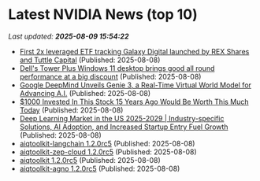 # Latest NVIDIA News (top 10)
_Last updated: **2025-08-09 15:54:22**_

- [First 2x leveraged ETF tracking Galaxy Digital launched by REX Shares and Tuttle Capital](https://biztoc.com/x/c9b082c31222dff8) (Published: 2025-08-08)
- [Dell's Tower Plus Windows 11 desktop brings good all round performance at a big discount](https://www.neowin.net/deals/dells-tower-plus-windows-11-desktop-brings-good-all-round-performance-at-a-big-discount/) (Published: 2025-08-08)
- [Google DeepMind Unveils Genie 3, a Real-Time Virtual World Model for Advancing A.I.](https://observer.com/2025/08/google-agi-interactive-world-model/) (Published: 2025-08-08)
- [$1000 Invested In This Stock 15 Years Ago Would Be Worth This Much Today](https://biztoc.com/x/d907581614ca3c33) (Published: 2025-08-08)
- [Deep Learning Market in the US 2025-2029 | Industry-specific Solutions, AI Adoption, and Increased Startup Entry Fuel Growth](https://www.globenewswire.com/news-release/2025/08/08/3130248/28124/en/Deep-Learning-Market-in-the-US-2025-2029-Industry-specific-Solutions-AI-Adoption-and-Increased-Startup-Entry-Fuel-Growth.html) (Published: 2025-08-08)
- [aiqtoolkit-langchain 1.2.0rc5](https://pypi.org/project/aiqtoolkit-langchain/1.2.0rc5/) (Published: 2025-08-08)
- [aiqtoolkit-zep-cloud 1.2.0rc5](https://pypi.org/project/aiqtoolkit-zep-cloud/1.2.0rc5/) (Published: 2025-08-08)
- [aiqtoolkit 1.2.0rc5](https://pypi.org/project/aiqtoolkit/1.2.0rc5/) (Published: 2025-08-08)
- [aiqtoolkit-agno 1.2.0rc5](https://pypi.org/project/aiqtoolkit-agno/1.2.0rc5/) (Published: 2025-08-08)
